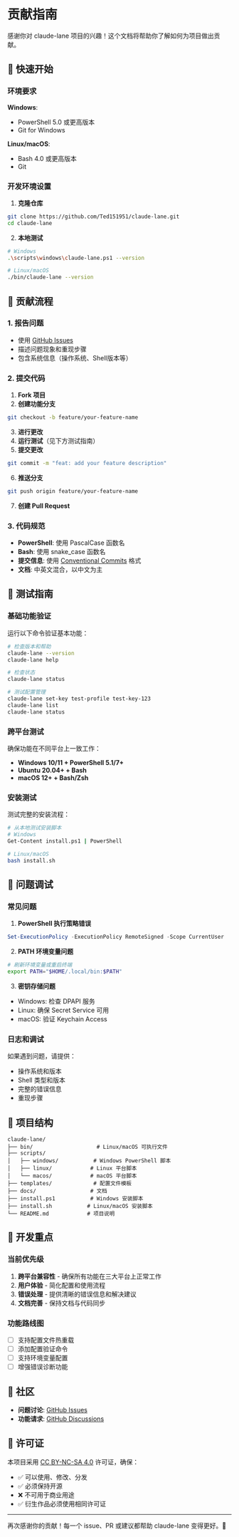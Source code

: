 # 贡献指南

感谢你对 claude-lane 项目的兴趣！这个文档将帮助你了解如何为项目做出贡献。

## 🚀 快速开始

### 环境要求

**Windows**:
- PowerShell 5.0 或更高版本
- Git for Windows

**Linux/macOS**:
- Bash 4.0 或更高版本
- Git

### 开发环境设置

1. **克隆仓库**
```bash
git clone https://github.com/Ted151951/claude-lane.git
cd claude-lane
```

2. **本地测试**
```bash
# Windows
.\scripts\windows\claude-lane.ps1 --version

# Linux/macOS
./bin/claude-lane --version
```

## 📝 贡献流程

### 1. 报告问题
- 使用 [GitHub Issues](https://github.com/Ted151951/claude-lane/issues)
- 描述问题现象和重现步骤
- 包含系统信息（操作系统、Shell版本等）

### 2. 提交代码

1. **Fork 项目**
2. **创建功能分支**
```bash
git checkout -b feature/your-feature-name
```

3. **进行更改**
4. **运行测试**（见下方测试指南）
5. **提交更改**
```bash
git commit -m "feat: add your feature description"
```

6. **推送分支**
```bash
git push origin feature/your-feature-name
```

7. **创建 Pull Request**

### 3. 代码规范

- **PowerShell**: 使用 PascalCase 函数名
- **Bash**: 使用 snake_case 函数名
- **提交信息**: 使用 [Conventional Commits](https://www.conventionalcommits.org/) 格式
- **文档**: 中英文混合，以中文为主

## 🧪 测试指南

### 基础功能验证

运行以下命令验证基本功能：

```bash
# 检查版本和帮助
claude-lane --version
claude-lane help

# 检查状态
claude-lane status

# 测试配置管理
claude-lane set-key test-profile test-key-123
claude-lane list
claude-lane status
```

### 跨平台测试

确保功能在不同平台上一致工作：

- **Windows 10/11 + PowerShell 5.1/7+**
- **Ubuntu 20.04+ + Bash**
- **macOS 12+ + Bash/Zsh**

### 安装测试

测试完整的安装流程：

```bash
# 从本地测试安装脚本
# Windows
Get-Content install.ps1 | PowerShell

# Linux/macOS
bash install.sh
```

## 🐛 问题调试

### 常见问题

1. **PowerShell 执行策略错误**
```powershell
Set-ExecutionPolicy -ExecutionPolicy RemoteSigned -Scope CurrentUser
```

2. **PATH 环境变量问题**
```bash
# 刷新环境变量或重启终端
export PATH="$HOME/.local/bin:$PATH"
```

3. **密钥存储问题**
- Windows: 检查 DPAPI 服务
- Linux: 确保 Secret Service 可用
- macOS: 验证 Keychain Access

### 日志和调试

如果遇到问题，请提供：
- 操作系统和版本
- Shell 类型和版本
- 完整的错误信息
- 重现步骤

## 📁 项目结构

```
claude-lane/
├── bin/                    # Linux/macOS 可执行文件
├── scripts/
│   ├── windows/           # Windows PowerShell 脚本
│   ├── linux/            # Linux 平台脚本
│   └── macos/            # macOS 平台脚本
├── templates/             # 配置文件模板
├── docs/                 # 文档
├── install.ps1           # Windows 安装脚本
├── install.sh           # Linux/macOS 安装脚本
└── README.md            # 项目说明
```

## 🎯 开发重点

### 当前优先级

1. **跨平台兼容性** - 确保所有功能在三大平台上正常工作
2. **用户体验** - 简化配置和使用流程
3. **错误处理** - 提供清晰的错误信息和解决建议
4. **文档完善** - 保持文档与代码同步

### 功能路线图

- [ ] 支持配置文件热重载
- [ ] 添加配置验证命令
- [ ] 支持环境变量配置
- [ ] 增强错误诊断功能

## 💬 社区

- **问题讨论**: [GitHub Issues](https://github.com/Ted151951/claude-lane/issues)
- **功能请求**: [GitHub Discussions](https://github.com/Ted151951/claude-lane/discussions)

## 📄 许可证

本项目采用 [CC BY-NC-SA 4.0](../LICENSE) 许可证，确保：
- ✅ 可以使用、修改、分发
- ✅ 必须保持开源
- ❌ 不可用于商业用途
- ✅ 衍生作品必须使用相同许可证

---

再次感谢你的贡献！每一个 issue、PR 或建议都帮助 claude-lane 变得更好。🎉